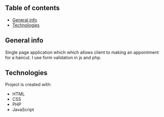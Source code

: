 ## Table of contents
* [General info](#general-info)
* [Technologies](#technologies)


## General info
Single page application which which allows client to making an appointment for a haircut. I use form validation in js and php.

## Technologies
Project is created with:
* HTML
* CSS
* PHP
* JavaScript 
	

